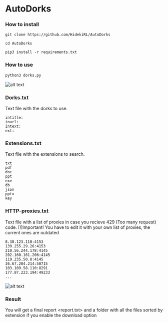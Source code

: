 # AutoDorks
### How to install
```git clone https://github.com/HidekiRL/AutoDorks```

```cd AutoDorks```

```pip3 install -r requirements.txt```

### How to use
```python3 dorks.py```

![alt text](https://linkpicture.com/q/Capture_241.png)
### Dorks.txt
Text file with the dorks to use.
```
intitle:
inurl:
intext:
ext:
```
### Extensions.txt
Text file with the extensions to search.
```
txt
pdf
doc
ppt
exe
db
json
pptx
key
```
### HTTP-proxies.txt
Text file with a list of proxies in case you recieve 429 (Too many request) code.
[!]Important! You have to edit it with your own list of proxies, the current ones are outdated
```
8.38.123.110:4153
139.255.29.26:4153
210.56.244.178:4145
202.160.161.206:4145
119.235.50.8:4145
36.67.204.214:50715
103.109.58.110:8291
177.87.223.194:49233
...
```
![alt text](https://linkpicture.com/q/Capture_244.png)

### Result
You will get a final report <report.txt> and a folder with all the files sorted by extension if you enable the download option
